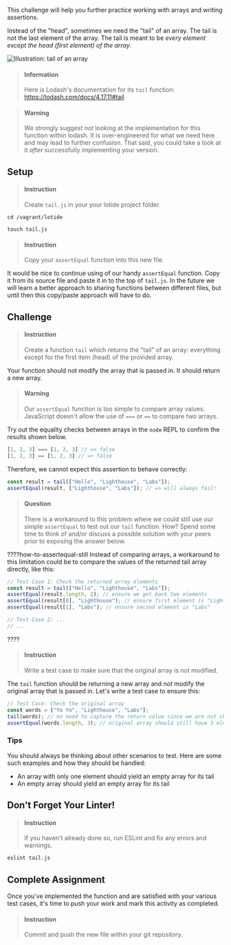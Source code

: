 

This challenge will help you further practice working with arrays and writing assertions.

Instead of the "head", sometimes we need the "tail" of an array. The tail is not the last element of the array. The tail is meant to be _every element except the head (first element) of the array_.

![Illustration: tail of an array](https://d.pr/i/LR5q78+)

[//]: # (Editable image located here: https://drive.google.com/file/d/1hkSxltKPBlubIUstxn8VuMlvfCIBmIUj/view)

> #### Information
> Here is Lodash's documentation for its `tail` function: <https://lodash.com/docs/4.17.11#tail>

<div></div>

> #### Warning
> We strongly suggest _not_ looking at the implementation for this function within lodash. It is over-engineered for what we need here and may lead to further confusion. That said, you could take a look at it _after_ successfully implementing your version.

## Setup

> #### Instruction 
> Create `tail.js` in your your lotide project folder.

```shell
cd /vagrant/lotide
```

```shell
touch tail.js
```

> #### Instruction 
> Copy your `assertEqual` function into this new file.

It would be nice to continue using of our handy `assertEqual` function. Copy it from its source file and paste it in to the top of `tail.js`. In the future we will learn a better approach to sharing functions between different files, but until then this copy/paste approach will have to do.

## Challenge

> #### Instruction 
> Create a function `tail` which returns the "tail" of an array: everything except for the first item (head) of the provided array.

Your function should not modify the array that is passed in. It should return a new array.

> #### Warning
> Our `assertEqual` function is too simple to compare array values. JavaScript doesn't allow the use of `===` or `==` to compare two arrays. 

Try out the equality checks between arrays in the `node` REPL to confirm the results shown below.

```javascript
[1, 2, 3] === [1, 2, 3] // => false
[1, 2, 3] == [1, 2, 3] // => false
```

Therefore, we cannot expect this assertion to behave correctly:

```javascript
const result = tail(["Hello", "Lighthouse", "Labs"]);
assertEqual(result, ["Lighthouse", "Labs"]); // => will always fail!
```

> #### Question
> There is a workaround to this problem where we could still use our simple `assertEqual` to test out our `tail` function. How?
> Spend some time to think of and/or discuss a possible solution with your peers prior to exposing the answer below.

????how-to-assertequal-still
Instead of comparing arrays, a workaround to this limitation could be to compare the values of the returned tail array directly, like this:

```javascript
// Test Case 1: Check the returned array elements
const result = tail(["Hello", "Lighthouse", "Labs"]);
assertEqual(result.length, 2); // ensure we get back two elements
assertEqual(result[0], "Lighthouse"); // ensure first element is "Lighthouse"
assertEqual(result[1], "Labs"); // ensure second element is "Labs"

// Test Case 2: ...
// ...
```
????

> #### Instruction
> Write a test case to make sure that the original array is not modified.

The `tail` function should be returning a new array and _not_ modify the original array that is passed in. Let's write a test case to ensure this:

```javascript
// Test Case: Check the original array 
const words = ["Yo Yo", "Lighthouse", "Labs"];
tail(words); // no need to capture the return value since we are not checking it
assertEqual(words.length, 3); // original array should still have 3 elements!
```

### Tips

You should always be thinking about other scenarios to test. Here are some such examples and how they should be handled:

- An array with only one element should yield an empty array for its tail
- An empty array should yield an empty array for its tail

## Don't Forget Your Linter!

> #### Instruction
> If you haven't already done so, run ESLint and fix any errors and warnings.

```sh
eslint tail.js
```

## Complete Assignment

Once you've implemented the function and are satisfied with your various test cases, it's time to push your work and mark this activity as completed.

> #### Instruction 
> Commit and push the new file within your git repository.

